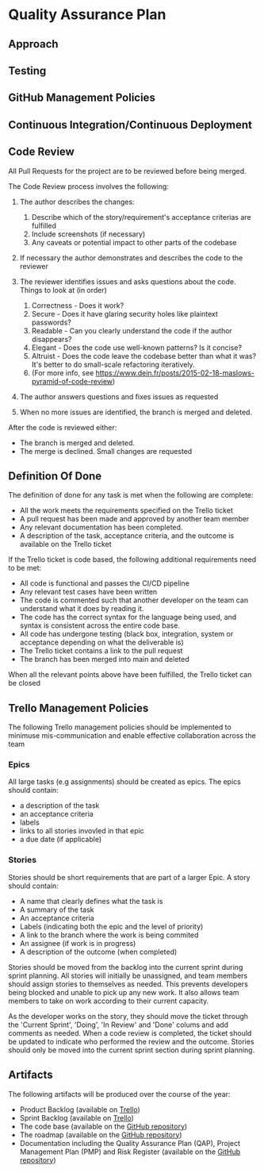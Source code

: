 # Quality Assurance Plan

## Approach

## Testing

## GitHub Management Policies

## Continuous Integration/Continuous Deployment

## Code Review

All Pull Requests for the project are to be reviewed before being merged.

The Code Review process involves the following:
1. The author describes the changes:
    1. Describe which of the story/requirement's acceptance criterias are fulfilled
    2. Include screenshots (if necessary)
    3. Any caveats or potential impact to other parts of the codebase

2. If necessary the author demonstrates and describes the code to the reviewer

4. The reviewer identifies issues and asks questions about the code. Things to look at (in order)
    1. Correctness - Does it work?
    2. Secure - Does it have glaring security holes like plaintext passwords?
    3. Readable - Can you clearly understand the code if the author disappears?
    4. Elegant - Does the code use well-known patterns? Is it concise?
    5. Altruist - Does the code leave the codebase better than what it was? It's better to do small-scale refactoring iteratively.
    6. (For more info, see https://www.dein.fr/posts/2015-02-18-maslows-pyramid-of-code-review)

4. The author answers questions and fixes issues as requested

6. When no more issues are identified, the branch is merged and deleted.

After the code is reviewed either:
- The branch is merged and deleted.
- The merge is declined. Small changes are requested

## Definition Of Done

The definition of done for any task is met when the following are complete:

* All the work meets the requirements specified on the Trello ticket
* A pull request has been made and approved by another team member
* Any relevant documentation has been completed.
* A description of the task, acceptance criteria, and the outcome is available on the Trello ticket

If the Trello ticket is code based, the following additional requirements need to be met:

* All code is functional and passes the CI/CD pipeline
* Any relevant test cases have been written
* The code is commented such that another developer on the team can understand what it does by reading it.
* The code has the correct syntax for the language being used, and syntax is consistent across the entire code base.
* All code has undergone testing (black box, integration, system or acceptance depending on what the deliverable is)	
* The Trello ticket contains a link to the pull request 
* The branch has been merged into main and deleted

When all the relevant points above have been fulfilled, the Trello ticket can be closed

## Trello Management Policies 
The following Trello management policies should be implemented to minimuse mis-communication and enable effective collaboration across the team

### Epics
All large tasks (e.g assignments) should be created as epics. The epics should contain:
* a description of the task
* an acceptance criteria
* labels
* links to all stories invovled in that epic
* a due date (if applicable)

### Stories
Stories should be short requirements that are part of a larger Epic. A story should contain:
* A name that clearly defines what the task is
* A summary of the task
* An acceptance criteria
* Labels (indicating both the epic and the level of priority)
* A link to the branch where the work is being commited 
* An assignee (if work is in progress) 
* A description of the outcome (when completed)

Stories should be moved from the backlog into the current sprint during sprint planning. All stories will initially be unassigned, and team members should assign stories to themselves as needed. This prevents developers being blocked and unable to pick up any new work. It also allows team members to take on work according to their current capacity. 

As the developer works on the story, they should move the ticket through the 'Current Sprint', 'Doing', 'In Review' and 'Done' colums and add comments as needed. When a code review is completed, the ticket should be updated to indicate who performed the review and the outcome. Stories should only be moved into the current sprint section during sprint planning. 

## Artifacts
The following artifacts will be produced over the course of the year:
* Product Backlog (available on [Trello](https://trello.com/b/q6F86G6q/tornelo-scoresheet-app))
* Sprint Backlog (available on [Trello](https://trello.com/b/q6F86G6q/tornelo-scoresheet-app))
* The code base (available on the [GitHub repository](https://github.com/chessworld/scoresheet-app))
* The roadmap (available on the [GitHub repository](https://github.com/chessworld/scoresheet-app))
* Documentation including the Quality Assurance Plan (QAP), Project Management Plan (PMP) and Risk Register (available on the [GitHub repository](https://github.com/chessworld/scoresheet-app))


